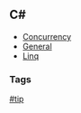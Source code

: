 ## C\# 

- [Concurrency](concurrency/concurrency.md)
- [General](general/general.md)
- [Linq](linq/linq.md)

### Tags
[#tip](../tips.md)